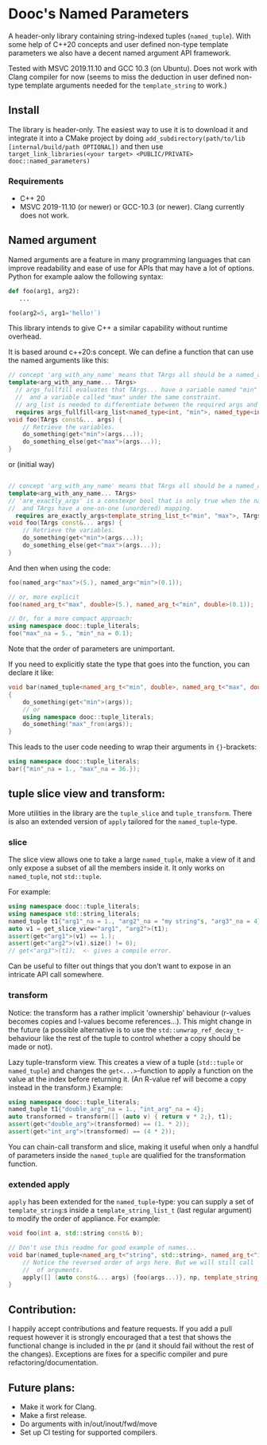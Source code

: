 # Dooc's Named Parameters

A header-only library containing string-indexed tuples (`named_tuple`).
With some help of C++20 concepts and user defined non-type template parameters we also have a decent named
argument API framework.

Tested with MSVC 2019.11.10 and GCC 10.3 (on Ubuntu).
Does not work with Clang compiler for now (seems to miss the deduction in user defined non-type template arguments
needed for the `template_string` to work.)

## Install
The library is header-only. The easiest way to use it is to download it and integrate it into a CMake project by
doing `add_subdirectory(path/to/lib [internal/build/path OPTIONAL])` and then use `target_link_libraries(<your target>
<PUBLIC/PRIVATE> dooc::named_parameters)`

### Requirements
- C++ 20
- MSVC 2019-11.10 (or newer) or GCC-10.3 (or newer). Clang currently does not work.

## Named argument

Named arguments are a feature in many programming languages that can improve readability and ease of use for APIs
that may have a lot of options. Python for example aalow the following syntax:
```python
def foo(arg1, arg2):
   ...

foo(arg2=5, arg1='hello!`)
```

This library intends to give C++ a similar capability without runtime overhead.

It is based around c++20:s concept. We can define a function that can use the named arguments like this:

```c++
// concept 'arg_with_any_name' means that TArgs all should be a named_arg_t or similar.
template<arg_with_any_name... TArgs>
  // args_fullfill evaluates that TArgs... have a variable named "min" that can implicitly convert to int
  //  and a variable called "max" under the same constraint.
  // arg_list is needed to differentiate between the required args and the supplied ones.
  requires args_fullfill<arg_list<named_type<int, "min">, named_type<int, "max">>, TArgs...>
void foo(TArgs const&... args) {
    // Retrieve the variables.
    do_something(get<"min">(args...));
    do_something_else(get<"max">(args...));
}
```

or (initial way)
```c++

// concept 'arg_with_any_name' means that TArgs all should be a named_arg_t or similar.
template<arg_with_any_name... TArgs>
// 'are_exactly_args' is a constexpr bool that is only true when the names in the template_string_list_t
//  and TArgs have a one-on-one (unordered) mapping.
  requires are_exactly_args<template_string_list_t<"min", "max">, TArgs...>
void foo(TArgs const&... args) {
    // Retrieve the variables.
    do_something(get<"min">(args...));
    do_something_else(get<"max">(args...));
}
```

And then when using the code:
```c++
foo(named_arg<"max">(5.), named_arg<"min">(0.1));

// or, more explicit
foo(named_arg_t<"max", double>(5.), named_arg_t<"min", double>(0.1));

// Or, for a more compact approach:
using namespace dooc::tuple_literals;
foo("max"_na = 5., "min"_na = 0.1);
```

Note that the order of parameters are unimportant.

If you need to explicitly state the type that goes into the function, you can declare it like:
```c++
void bar(named_tuple<named_arg_t<"min", double>, named_arg_t<"max", double>> const& args)
{
    do_something(get<"min">(args));
    // or
    using namespace dooc::tuple_literals;
    do_something("max"_from(args));
}
```

This leads to the user code needing to wrap their arguments in `{}`-brackets:
```c++
using namespace dooc::tuple_literals;
bar({"min"_na = 1., "max"_na = 36.});
```

## tuple slice view and transform:

More utilities in the library are the `tuple_slice` and `tuple_transform`. There is also an extended
version of `apply` tailored for the `named_tuple`-type.

### slice
The slice view allows one to take a large `named_tuple`, make a view of it and only expose a subset of
all the members inside it. It only works on `named_tuple`, not `std::tuple`.

For example:

```c++
using namespace dooc::tuple_literals;
using namespace std::string_literals;
named_tuple t1{"arg1"_na = 1., "arg2"_na = "my string"s, "arg3"_na = 4};
auto v1 = get_slice_view<"arg1", "arg2">(t1);
assert(get<"arg1">(v1) == 1.);
assert(get<"arg2">(v1).size() != 0);
// get<"arg3">(t1);  <- gives a compile error.
```

Can be useful to filter out things that you don't want to expose in an intricate API call somewhere.

### transform
Notice: the transform has a rather implicit 'ownership' behaviour (r-values becomes copies and l-values
become references...). This might change in the future (a possible alternative is to use the
`std::unwrap_ref_decay_t`-behaviour like the rest of the tuple to control whether a copy should be made
or not).

Lazy tuple-transform view. This creates a view of a tuple (`std::tuple` or `named_tuple`) and changes the
`get<...>`-function to apply a function on the value at the index before returning it. (An R-value ref
will become a copy instead in the transform.)
Example:

```c++
using namespace dooc::tuple_literals;
named_tuple t1{"double_arg"_na = 1., "int_arg"_na = 4};
auto transformed = transform([] (auto v) { return v * 2;}, t1);
assert(get<"double_arg">(transformed) == (1. * 2));
assert(get<"int_arg">(transformed) == (4 * 2));
```

You can chain-call transform and slice, making it useful when only a handful of parameters inside the
`named_tuple` are qualified for the transformation function.

### extended apply
`apply` has been extended for the `named_tuple`-type: you can supply a set of `template_string`:s
inside a `template_string_list_t` (last regular argument) to modify the order
of appliance. For example:
```c++
void foo(int a, std::string const& b);

// Don't use this readme for good example of names...
void bar(named_tuple<named_arg_t<"string", std::string>, named_arg_t<"int", int>> const& np) {
    // Notice the reversed order of args here. But we will still call 'foo' with the correct order
    //  of arguments.
    apply([] (auto const&... args) {foo(args...)}, np, template_string_list_t<"int", "string">{});
}
```

## Contribution:
I happily accept contributions and feature requests. If you add a pull request however it is strongly encouraged that
a test that shows the functional change is included in the pr (and it should fail without the rest of the changes).
Exceptions are fixes for a specific compiler and pure refactoring/documentation.


## Future plans:
- Make it work for Clang.
- Make a first release.
- Do arguments with in/out/inout/fwd/move
- Set up CI testing for supported compilers.

